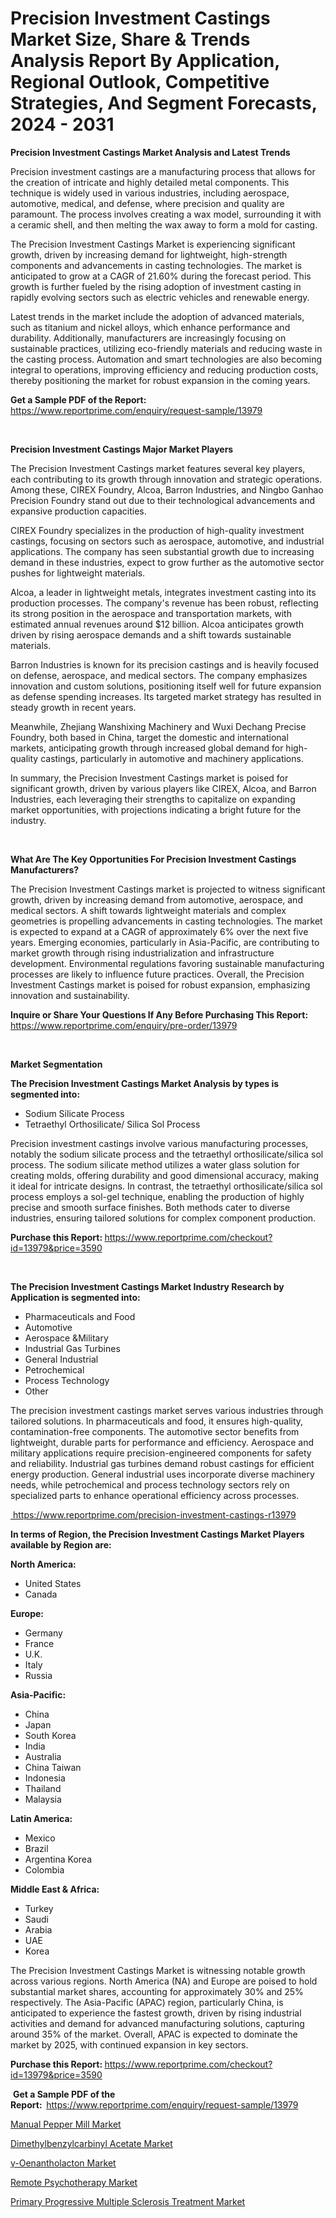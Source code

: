 <p><h1>Precision Investment Castings Market Size, Share & Trends Analysis Report By Application, Regional Outlook, Competitive Strategies, And Segment Forecasts, 2024 - 2031</h1></p><p><strong>Precision Investment Castings Market Analysis and Latest Trends</strong></p>
<p><p>Precision investment castings are a manufacturing process that allows for the creation of intricate and highly detailed metal components. This technique is widely used in various industries, including aerospace, automotive, medical, and defense, where precision and quality are paramount. The process involves creating a wax model, surrounding it with a ceramic shell, and then melting the wax away to form a mold for casting.</p><p>The Precision Investment Castings Market is experiencing significant growth, driven by increasing demand for lightweight, high-strength components and advancements in casting technologies. The market is anticipated to grow at a CAGR of 21.60% during the forecast period. This growth is further fueled by the rising adoption of investment casting in rapidly evolving sectors such as electric vehicles and renewable energy.</p><p>Latest trends in the market include the adoption of advanced materials, such as titanium and nickel alloys, which enhance performance and durability. Additionally, manufacturers are increasingly focusing on sustainable practices, utilizing eco-friendly materials and reducing waste in the casting process. Automation and smart technologies are also becoming integral to operations, improving efficiency and reducing production costs, thereby positioning the market for robust expansion in the coming years.</p></p>
<p><strong>Get a Sample PDF of the Report:&nbsp;</strong> <a href="https://www.reportprime.com/enquiry/request-sample/13979">https://www.reportprime.com/enquiry/request-sample/13979</a></p>
<p>&nbsp;</p>
<p><strong>Precision Investment Castings Major Market Players</strong></p>
<p><p>The Precision Investment Castings market features several key players, each contributing to its growth through innovation and strategic operations. Among these, CIREX Foundry, Alcoa, Barron Industries, and Ningbo Ganhao Precision Foundry stand out due to their technological advancements and expansive production capacities.</p><p>CIREX Foundry specializes in the production of high-quality investment castings, focusing on sectors such as aerospace, automotive, and industrial applications. The company has seen substantial growth due to increasing demand in these industries, expect to grow further as the automotive sector pushes for lightweight materials.</p><p>Alcoa, a leader in lightweight metals, integrates investment casting into its production processes. The company's revenue has been robust, reflecting its strong position in the aerospace and transportation markets, with estimated annual revenues around $12 billion. Alcoa anticipates growth driven by rising aerospace demands and a shift towards sustainable materials.</p><p>Barron Industries is known for its precision castings and is heavily focused on defense, aerospace, and medical sectors. The company emphasizes innovation and custom solutions, positioning itself well for future expansion as defense spending increases. Its targeted market strategy has resulted in steady growth in recent years.</p><p>Meanwhile, Zhejiang Wanshixing Machinery and Wuxi Dechang Precise Foundry, both based in China, target the domestic and international markets, anticipating growth through increased global demand for high-quality castings, particularly in automotive and machinery applications.</p><p>In summary, the Precision Investment Castings market is poised for significant growth, driven by various players like CIREX, Alcoa, and Barron Industries, each leveraging their strengths to capitalize on expanding market opportunities, with projections indicating a bright future for the industry.</p></p>
<p>&nbsp;</p>
<p><strong>What Are The Key Opportunities For Precision Investment Castings Manufacturers?</strong></p>
<p><p>The Precision Investment Castings market is projected to witness significant growth, driven by increasing demand from automotive, aerospace, and medical sectors. A shift towards lightweight materials and complex geometries is propelling advancements in casting technologies. The market is expected to expand at a CAGR of approximately 6% over the next five years. Emerging economies, particularly in Asia-Pacific, are contributing to market growth through rising industrialization and infrastructure development. Environmental regulations favoring sustainable manufacturing processes are likely to influence future practices. Overall, the Precision Investment Castings market is poised for robust expansion, emphasizing innovation and sustainability.</p></p>
<p><strong>Inquire or Share Your Questions If Any Before Purchasing This Report:</strong> <a href="https://www.reportprime.com/enquiry/pre-order/13979">https://www.reportprime.com/enquiry/pre-order/13979</a></p>
<p>&nbsp;</p>
<p><strong>Market Segmentation</strong></p>
<p><strong>The Precision Investment Castings Market Analysis by types is segmented into:</strong></p>
<p><ul><li>Sodium Silicate Process</li><li>Tetraethyl Orthosilicate/ Silica Sol Process</li></ul></p>
<p><p>Precision investment castings involve various manufacturing processes, notably the sodium silicate process and the tetraethyl orthosilicate/silica sol process. The sodium silicate method utilizes a water glass solution for creating molds, offering durability and good dimensional accuracy, making it ideal for intricate designs. In contrast, the tetraethyl orthosilicate/silica sol process employs a sol-gel technique, enabling the production of highly precise and smooth surface finishes. Both methods cater to diverse industries, ensuring tailored solutions for complex component production.</p></p>
<p><strong>Purchase this Report:&nbsp;</strong><a href="https://www.reportprime.com/checkout?id=13979&price=3590">https://www.reportprime.com/checkout?id=13979&price=3590</a></p>
<p>&nbsp;</p>
<p><strong>The Precision Investment Castings Market Industry Research by Application is segmented into:</strong></p>
<p><ul><li>Pharmaceuticals and Food</li><li>Automotive</li><li>Aerospace &Military</li><li>Industrial Gas Turbines</li><li>General Industrial</li><li>Petrochemical</li><li>Process Technology</li><li>Other</li></ul></p>
<p><p>The precision investment castings market serves various industries through tailored solutions. In pharmaceuticals and food, it ensures high-quality, contamination-free components. The automotive sector benefits from lightweight, durable parts for performance and efficiency. Aerospace and military applications require precision-engineered components for safety and reliability. Industrial gas turbines demand robust castings for efficient energy production. General industrial uses incorporate diverse machinery needs, while petrochemical and process technology sectors rely on specialized parts to enhance operational efficiency across processes.</p></p>
<p><a href="https://www.reportprime.com/precision-investment-castings-r13979">&nbsp;https://www.reportprime.com/precision-investment-castings-r13979</a></p>
<p><strong>In terms of Region, the Precision Investment Castings Market Players available by Region are:</strong></p>
<p>
    <p> <strong> North America: </strong>
        <ul>
            <li>United States</li>
            <li>Canada</li>
        </ul>
        </p> 
    <p> <strong> Europe: </strong>
        <ul>
            <li>Germany</li>
            <li>France</li>
            <li>U.K.</li>
            <li>Italy</li>
            <li>Russia</li>
        </ul>
        </p> 
    <p> <strong> Asia-Pacific: </strong>
        <ul>
            <li>China</li>
            <li>Japan</li>
            <li>South Korea</li>
            <li>India</li>
            <li>Australia</li>
            <li>China Taiwan</li>
            <li>Indonesia</li>
            <li>Thailand</li>
            <li>Malaysia</li>
        </ul>
        </p> 
    <p> <strong> Latin America: </strong>
        <ul>
            <li>Mexico</li>
            <li>Brazil</li>
            <li>Argentina Korea</li>
            <li>Colombia</li>
        </ul>
        </p> 
    <p> <strong> Middle East & Africa: </strong>
        <ul>
            <li>Turkey</li>
            <li>Saudi</li>
            <li>Arabia</li>
            <li>UAE</li>
            <li>Korea</li>
        </ul>
    </p>
    </p>
<p><p>The Precision Investment Castings Market is witnessing notable growth across various regions. North America (NA) and Europe are poised to hold substantial market shares, accounting for approximately 30% and 25% respectively. The Asia-Pacific (APAC) region, particularly China, is anticipated to experience the fastest growth, driven by rising industrial activities and demand for advanced manufacturing solutions, capturing around 35% of the market. Overall, APAC is expected to dominate the market by 2025, with continued expansion in key sectors.</p></p>
<p><strong>Purchase this Report: </strong><a href="https://www.reportprime.com/checkout?id=13979&price=3590">https://www.reportprime.com/checkout?id=13979&price=3590</a></p>
<p>&nbsp;<strong>Get a Sample PDF of the Report:&nbsp;&nbsp;</strong><a href="https://www.reportprime.com/enquiry/request-sample/13979">https://www.reportprime.com/enquiry/request-sample/13979</a></p>
<p><strong></strong></p>
<p><p><a href="https://www.linkedin.com/pulse/driving-factors-behind-manual-pepper-mill-market-trends-applications-kmktc?trackingId=XYL5rqMqSD6dyhQvecRzPA%3D%3D">Manual Pepper Mill Market</a></p><p><a href="https://medium.com/@maxson5287/the-dimethylbenzylcarbinyl-acetate-market-prioritizes-cost-control-and-efficiency-enhancement-97189d69da1e">Dimethylbenzylcarbinyl Acetate Market</a></p><p><a href="https://medium.com/@maxson5287/this-%CE%B3-oenantholacton-market-research-report-evaluates-the-key-market-trends-drivers-and-62ece1d3cbea">γ-Oenantholacton Market</a></p><p><a href="https://issuu.com/reportprime-2/docs/remote-psychotherapy-market-size-20_12a278b7f9c77d">Remote Psychotherapy Market</a></p><p><a href="https://issuu.com/reportprime-2/docs/primary-progressive-multiple-sclero_30296ea9f54a4c">Primary Progressive Multiple Sclerosis Treatment Market</a></p></p>